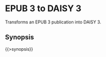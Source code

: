<link rel="dp2:permalink" href="http://daisy.github.io/pipeline/Get-Help/User-Guide/Scripts/epub3-to-daisy3/"/>
<link rev="dp2:doc" href="../src/main/resources/xml/epub3-to-daisy3.script.xpl"/>
<link rel="rdf:type" href="http://www.daisy.org/ns/pipeline/userdoc"/>

# EPUB 3 to DAISY 3

Transforms an EPUB 3 publication into DAISY 3.

## Synopsis

{{>synopsis}}

